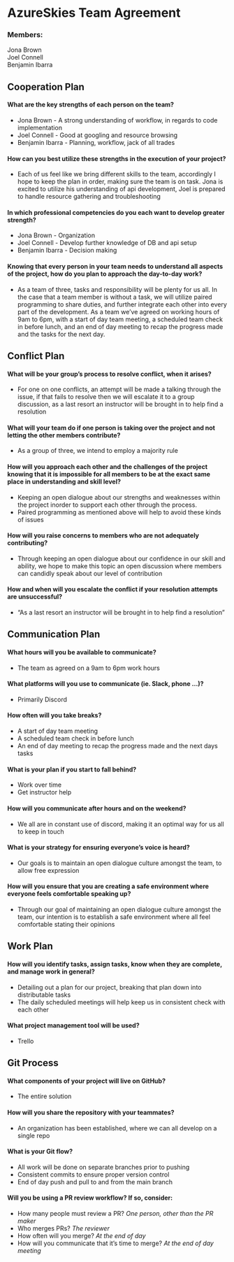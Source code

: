 # AzureSkies Team Agreement

### Members:
Jona Brown  
Joel Connell  
Benjamin Ibarra  

## Cooperation Plan
#### What are the key strengths of each person on the team?  
- Jona Brown - A strong understanding of workflow, in regards to code implementation
- Joel Connell - Good at googling and resource browsing
- Benjamin Ibarra - Planning, workflow, jack of all trades  

#### How can you best utilize these strengths in the execution of your project?  
- Each of us feel like we bring different skills to the team, accordingly I hope to keep the plan in order, making sure the team is on task. Jona is excited to utilize his understanding of api development, Joel is prepared to handle resource gathering and troubleshooting

#### In which professional competencies do you each want to develop greater strength?
- Jona Brown - Organization
- Joel Connell - Develop further knowledge of DB and api setup
- Benjamin Ibarra - Decision making

#### Knowing that every person in your team needs to understand all aspects of the project, how do you plan to approach the day-to-day work?
- As a team of three, tasks and responsibility will be plenty for us all. In the case that a team member is without a task, we will utilize paired programming to share duties, and further integrate each other into every part of the development. As a team we’ve agreed on working hours of 9am to 6pm, with a start of day team meeting, a scheduled team check in before lunch, and an end of day meeting to recap the progress made and the tasks for the next day.

## Conflict Plan
#### What will be your group’s process to resolve conflict, when it arises?
- For one on one conflicts, an attempt will be made a talking through the issue, if that fails to resolve then we will escalate it to a group discussion, as a last resort an instructor will be brought in to help find a resolution

#### What will your team do if one person is taking over the project and not letting the other members contribute?
- As a group of three, we intend to employ a majority rule

#### How will you approach each other and the challenges of the project knowing that it is impossible for all members to be at the exact same place in understanding and skill level?
- Keeping an open dialogue about our strengths and weaknesses within the project inorder to support each other through the process.
- Paired programming as mentioned above will help to avoid these kinds of issues

#### How will you raise concerns to members who are not adequately contributing?
- Through keeping an open dialogue about our confidence in our skill and ability, we hope to make this topic an open discussion where members can candidly speak about our level of contribution

#### How and when will you escalate the conflict if your resolution attempts are unsuccessful?
- “As a last resort an instructor will be brought in to help find a resolution”

## Communication Plan

#### What hours will you be available to communicate?
- The team as agreed on a 9am to 6pm work hours

#### What platforms will you use to communicate (ie. Slack, phone …)?
- Primarily Discord

#### How often will you take breaks?
- A start of day team meeting
- A scheduled team check in before lunch
- An end of day meeting to recap the progress made and the next days tasks

#### What is your plan if you start to fall behind?
- Work over time
- Get instructor help 

#### How will you communicate after hours and on the weekend?
- We all are in constant use of discord, making it an optimal way for us all to keep in touch

#### What is your strategy for ensuring everyone’s voice is heard?
- Our goals is to maintain an open dialogue culture amongst the team, to allow free expression

#### How will you ensure that you are creating a safe environment where everyone feels comfortable speaking up?
- Through our goal of maintaining an open dialogue culture amongst the team, our intention is to establish a safe environment where all feel comfortable stating their opinions

## Work Plan

#### How will you identify tasks, assign tasks, know when they are complete, and manage work in general?
- Detailing out a plan for our project, breaking that plan down into distributable tasks
- The daily scheduled meetings will help keep us in consistent check with each other

#### What project management tool will be used?
- Trello

## Git Process

#### What components of your project will live on GitHub?
- The entire solution

#### How will you share the repository with your teammates?
- An organization has been established, where we can all develop on a single repo

#### What is your Git flow?
- All work will be done on separate branches prior to pushing
- Consistent commits to ensure proper version control
- End of day push and pull to and from the main branch

#### Will you be using a PR review workflow? If so, consider:
- How many people must review a PR? *One person, other than the PR maker*
- Who merges PRs? *The reviewer*
- How often will you merge? *At the end of day*
- How will you communicate that it’s time to merge? *At the end of day meeting*